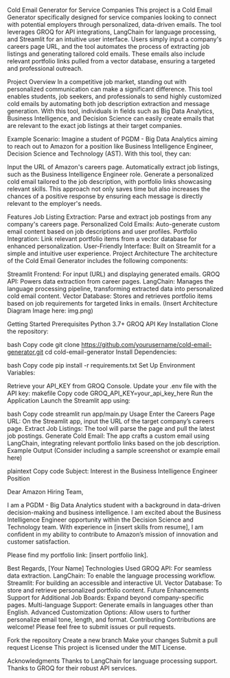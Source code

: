 Cold Email Generator for Service Companies
This project is a Cold Email Generator specifically designed for service companies looking to connect with potential employers through personalized, data-driven emails. The tool leverages GROQ for API integrations, LangChain for language processing, and Streamlit for an intuitive user interface. Users simply input a company's careers page URL, and the tool automates the process of extracting job listings and generating tailored cold emails. These emails also include relevant portfolio links pulled from a vector database, ensuring a targeted and professional outreach.

Project Overview
In a competitive job market, standing out with personalized communication can make a significant difference. This tool enables students, job seekers, and professionals to send highly customized cold emails by automating both job description extraction and message generation. With this tool, individuals in fields such as Big Data Analytics, Business Intelligence, and Decision Science can easily create emails that are relevant to the exact job listings at their target companies.

Example Scenario:
Imagine a student of PGDM - Big Data Analytics aiming to reach out to Amazon for a position like Business Intelligence Engineer, Decision Science and Technology (AST). With this tool, they can:

Input the URL of Amazon's careers page.
Automatically extract job listings, such as the Business Intelligence Engineer role.
Generate a personalized cold email tailored to the job description, with portfolio links showcasing relevant skills.
This approach not only saves time but also increases the chances of a positive response by ensuring each message is directly relevant to the employer's needs.

Features
Job Listing Extraction: Parse and extract job postings from any company's careers page.
Personalized Cold Emails: Auto-generate custom email content based on job descriptions and user profiles.
Portfolio Integration: Link relevant portfolio items from a vector database for enhanced personalization.
User-Friendly Interface: Built on Streamlit for a simple and intuitive user experience.
Project Architecture
The architecture of the Cold Email Generator includes the following components:

Streamlit Frontend: For input (URL) and displaying generated emails.
GROQ API: Powers data extraction from career pages.
LangChain: Manages the language processing pipeline, transforming extracted data into personalized cold email content.
Vector Database: Stores and retrieves portfolio items based on job requirements for targeted links in emails.
(Insert Architecture Diagram Image here: img.png)

Getting Started
Prerequisites
Python 3.7+
GROQ API Key
Installation
Clone the repository:

bash
Copy code
git clone https://github.com/yourusername/cold-email-generator.git
cd cold-email-generator
Install Dependencies:

bash
Copy code
pip install -r requirements.txt
Set Up Environment Variables:

Retrieve your API_KEY from GROQ Console.
Update your .env file with the API key:
makefile
Copy code
GROQ_API_KEY=your_api_key_here
Run the Application
Launch the Streamlit app using:

bash
Copy code
streamlit run app/main.py
Usage
Enter the Careers Page URL: On the Streamlit app, input the URL of the target company’s careers page.
Extract Job Listings: The tool will parse the page and pull the latest job postings.
Generate Cold Email: The app crafts a custom email using LangChain, integrating relevant portfolio links based on the job description.
Example Output
(Consider including a sample screenshot or example email here)

plaintext
Copy code
Subject: Interest in the Business Intelligence Engineer Position

Dear Amazon Hiring Team,

I am a PGDM - Big Data Analytics student with a background in data-driven decision-making and business intelligence. I am excited about the Business Intelligence Engineer opportunity within the Decision Science and Technology team. With experience in [insert skills from resume], I am confident in my ability to contribute to Amazon’s mission of innovation and customer satisfaction.

Please find my portfolio link: [insert portfolio link].

Best Regards,
[Your Name]
Technologies Used
GROQ API: For seamless data extraction.
LangChain: To enable the language processing workflow.
Streamlit: For building an accessible and interactive UI.
Vector Database: To store and retrieve personalized portfolio content.
Future Enhancements
Support for Additional Job Boards: Expand beyond company-specific pages.
Multi-language Support: Generate emails in languages other than English.
Advanced Customization Options: Allow users to further personalize email tone, length, and format.
Contributing
Contributions are welcome! Please feel free to submit issues or pull requests.

Fork the repository
Create a new branch
Make your changes
Submit a pull request
License
This project is licensed under the MIT License.

Acknowledgments
Thanks to LangChain for language processing support.
Thanks to GROQ for their robust API services.
